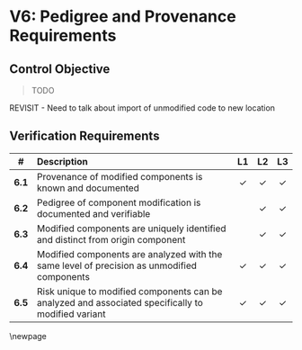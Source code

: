 # V6: Pedigree and Provenance Requirements

## Control Objective

> TODO

REVISIT - Need to talk about import of unmodified code to new location

## Verification Requirements

| \# | Description | L1 | L2 | L3 |
| :---: | :--- | :---: | :---: | :---: |
| **6.1** | Provenance of modified components is known and documented | ✓ | ✓ | ✓ |
| **6.2** | Pedigree of component modification is documented and verifiable |  | ✓ | ✓ |
| **6.3** | Modified components are uniquely identified and distinct from origin component |  | ✓ | ✓ |
| **6.4** | Modified components are analyzed with the same level of precision as unmodified components | ✓ | ✓ | ✓ |
| **6.5** | Risk unique to modified components can be analyzed and associated specifically to modified variant | ✓ | ✓ | ✓ |

 \newpage

